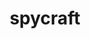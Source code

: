 ---
title: "spycraft"
featured_image: "/images/logo2018.jpg"
html_description: "yes"
description: >
    <div class="cf mw7 center">
        <a class="tc white" href="/ccc.ics">
            <div class="fl w-100 w-20-ns tc pv5 dim">
                <div class="header-strip-icon center">
                    <i class="fa fa-calendar-check-o fa-4x" aria-hidden="true"></i>
                </div>
                <p class="center baffle">June 1st - 3rd 2018</p>
            </div>
        </a>
        <a class="tc white" href="/location">
            <div class="fl w-100 w-20-ns tc pv5 dim">
                <div class="header-strip-icon center">
                    <i class="fa fa-map-marker fa-4x" aria-hidden="true"></i>
                </div>
                <p class="center baffle">The Westin<br /> Indianapolis</p>
            </div>
        </a>
        <a class="tc white" href="https://www.eventbrite.com/e/circlecitycon-50-2018-tickets-35093021171">
            <div class="fl w-100 w-20-ns tc pv5 dim">
                <div class="header-strip-icon center">
                        <i class="fa fa-ticket fa-4x" aria-hidden="true"></i>
                </div>
                <p class="center baffle">Get your tickets</p>
            </div>
        </a>
        <a class="tc white" href="/cfp/">
            <div class="fl w-100 w-20-ns tc pv5 dim">
                <div class="header-strip-icon center">
                        <i class="fa fa-comments-o fa-4x" aria-hidden="true"></i>
                </div>
                <p class="center baffle">CFP is <strong>Closed</strong></p>
            </div>
        </a>
        <a class="tc white" href="/cft/">
            <div class="fl w-100 w-20-ns tc pv5 dim">
                <div class="header-strip-icon center">
                        <i class="fa fa-paper-plane fa-4x" aria-hidden="true"></i>
                </div>
                <p class="center baffle">CFT is <strong>Closed</strong></p>
            </div>
        </a>
    </div>
---